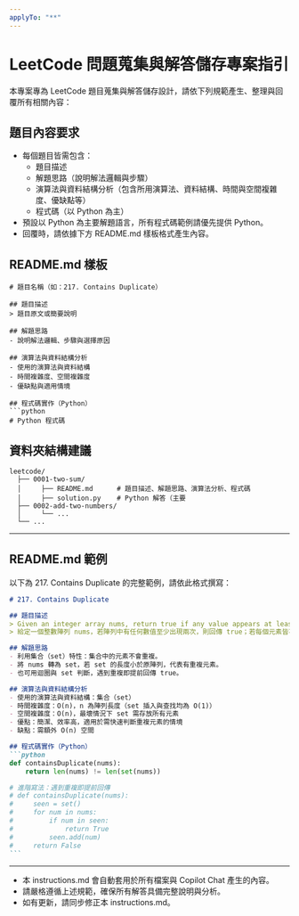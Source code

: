 ```yaml
---
applyTo: "**"
---
```

# LeetCode 問題蒐集與解答儲存專案指引

本專案專為 LeetCode 題目蒐集與解答儲存設計，請依下列規範產生、整理與回覆所有相關內容：

## 題目內容要求
- 每個題目皆需包含：
  - 題目描述
  - 解題思路（說明解法邏輯與步驟）
  - 演算法與資料結構分析（包含所用演算法、資料結構、時間與空間複雜度、優缺點等）
  - 程式碼（以 Python 為主）
- 預設以 Python 為主要解題語言，所有程式碼範例請優先提供 Python。
- 回覆時，請依據下方 README.md 樣板格式產生內容。

## README.md 樣板

```
# 題目名稱（如：217. Contains Duplicate）

## 題目描述
> 題目原文或簡要說明

## 解題思路
- 說明解法邏輯、步驟與選擇原因

## 演算法與資料結構分析
- 使用的演算法與資料結構
- 時間複雜度、空間複雜度
- 優缺點與適用情境

## 程式碼實作（Python）
```python
# Python 程式碼
```

## 資料夾結構建議

```
leetcode/
  ├── 0001-two-sum/
  │     ├── README.md      # 題目描述、解題思路、演算法分析、程式碼
  │     ├── solution.py    # Python 解答（主要
  ├── 0002-add-two-numbers/
  │     └── ...
  └── ...
```

---

## README.md 範例

以下為 217. Contains Duplicate 的完整範例，請依此格式撰寫：

````markdown
# 217. Contains Duplicate

## 題目描述
> Given an integer array nums, return true if any value appears at least twice in the array, and return false if every element is distinct.
> 給定一個整數陣列 nums，若陣列中有任何數值至少出現兩次，則回傳 true；若每個元素皆不相同，則回傳 false。

## 解題思路
- 利用集合（set）特性：集合中的元素不會重複。
- 將 nums 轉為 set，若 set 的長度小於原陣列，代表有重複元素。
- 也可用迴圈與 set 判斷，遇到重複即提前回傳 true。

## 演算法與資料結構分析
- 使用的演算法與資料結構：集合（set）
- 時間複雜度：O(n)，n 為陣列長度（set 插入與查找均為 O(1)）
- 空間複雜度：O(n)，最壞情況下 set 需存放所有元素
- 優點：簡潔、效率高，適用於需快速判斷重複元素的情境
- 缺點：需額外 O(n) 空間

## 程式碼實作（Python）
```python
def containsDuplicate(nums):
    return len(nums) != len(set(nums))

# 進階寫法：遇到重複即提前回傳
# def containsDuplicate(nums):
#     seen = set()
#     for num in nums:
#         if num in seen:
#             return True
#         seen.add(num)
#     return False
```
````

---

- 本 instructions.md 會自動套用於所有檔案與 Copilot Chat 產生的內容。
- 請嚴格遵循上述規範，確保所有解答具備完整說明與分析。
- 如有更新，請同步修正本 instructions.md。
